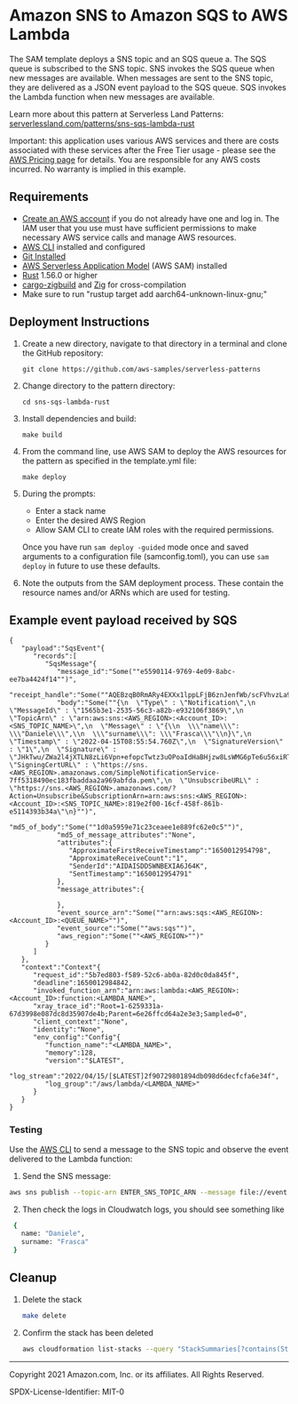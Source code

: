 # Amazon SNS to Amazon SQS to AWS Lambda

The SAM template deploys a SNS topic and an SQS queue a. The SQS queue is subscribed to the SNS topic. SNS invokes the SQS queue when new messages are available. When messages are sent to the SNS topic, they are delivered as a JSON event payload to the SQS queue. SQS invokes the Lambda function when new messages are available.

Learn more about this pattern at Serverless Land Patterns: [serverlessland.com/patterns/sns-sqs-lambda-rust](https://serverlessland.com/patterns/sns-sqs-lambda-rust)

Important: this application uses various AWS services and there are costs associated with these services after the Free Tier usage - please see the [AWS Pricing page](https://aws.amazon.com/pricing/) for details. You are responsible for any AWS costs incurred. No warranty is implied in this example.

## Requirements

* [Create an AWS account](https://portal.aws.amazon.com/gp/aws/developer/registration/index.html) if you do not already have one and log in. The IAM user that you use must have sufficient permissions to make necessary AWS service calls and manage AWS resources.
* [AWS CLI](https://docs.aws.amazon.com/cli/latest/userguide/install-cliv2.html) installed and configured
* [Git Installed](https://git-scm.com/book/en/v2/Getting-Started-Installing-Git)
* [AWS Serverless Application Model](https://docs.aws.amazon.com/serverless-application-model/latest/developerguide/serverless-sam-cli-install.html) (AWS SAM) installed
* [Rust](https://www.rust-lang.org/) 1.56.0 or higher
* [cargo-zigbuild](https://github.com/messense/cargo-zigbuild) and [Zig](https://ziglang.org/) for cross-compilation
* Make sure to run "rustup target add aarch64-unknown-linux-gnu;"

## Deployment Instructions

1. Create a new directory, navigate to that directory in a terminal and clone the GitHub repository:
    ``` 
    git clone https://github.com/aws-samples/serverless-patterns
    ```
2. Change directory to the pattern directory:
    ```
    cd sns-sqs-lambda-rust
    ```
3. Install dependencies and build:
    ```
    make build
    ```
4. From the command line, use AWS SAM to deploy the AWS resources for the pattern as specified in the template.yml file:
    ```
    make deploy
    ```
5. During the prompts:
    * Enter a stack name
    * Enter the desired AWS Region
    * Allow SAM CLI to create IAM roles with the required permissions.

    Once you have run `sam deploy -guided` mode once and saved arguments to a configuration file (samconfig.toml), you can use `sam deploy` in future to use these defaults.

6. Note the outputs from the SAM deployment process. These contain the resource names and/or ARNs which are used for testing.

## Example event payload received by SQS

```
{
   "payload":"SqsEvent"{
      "records":[
         "SqsMessage"{
            "message_id":"Some(""e5590114-9769-4e09-8abc-ee7ba4424f14"")",
            "receipt_handle":"Some(""AQEBzqB0RmARy4EXXx1lppLFjB6znJenfWb/scFVhvzLa9+b0gXD+nQ0JrzLonrX/z0T/VgYvFaAybfAs6jhZ68Ja3VAnAA1icFq+KCC+QHS1Y/wgRycjzpvG6DsV/hkxSR6mBlnlU8nBT6HChMVRceNjO8G9Rk4Zm8nbpK+uAFFfJmzpIi/JzxmZgH1tth8NUyyj9nhYpLXHe1VVZLWAENZVFvDg4o22eFL0fptd00K5LeWADaRZ583kvbfCvRcEAxIEbm6JxUdV9sezNnBgoSztTks2M2R9YNSKcdoWQQI3XELDUEhJSiu4WXXee7Lxim5yMuGACc3xwN2TTobIvCSbuJjqL0PKmp02zn5cdqUCIIsEWqJfm75tNS9qyCNbVmIhLjkvUXOPJOc13S6OoPFviSHotY5zaRmvsIFqUe/OKA="")",
            "body":"Some(""{\n  \"Type\" : \"Notification\",\n  \"MessageId\" : \"1565b3e1-2535-56c3-a82b-e932106f3869\",\n  \"TopicArn\" : \"arn:aws:sns:<AWS_REGION>:<Account_ID>:<SNS_TOPIC_NAME>\",\n  \"Message\" : \"{\\n  \\\"name\\\": \\\"Daniele\\\",\\n  \\\"surname\\\": \\\"Frasca\\\"\\n}\",\n  \"Timestamp\" : \"2022-04-15T08:55:54.760Z\",\n  \"SignatureVersion\" : \"1\",\n  \"Signature\" : \"JHkTwu/ZWa2l4jXTLN8zLi6Vpn+efopcTwtz3uOPoaIdHaBHjzw8LsWMG6pTe6u56xiRTSYlPzVYRiyyew3rXtWVnLDyrkfcKfa3GD5IvqxaNiFg5ekWj91I9YwJ++H7ITXlOUJhAAwnkkfwIoqKgCjP2kOrnZGc5i80qvaHPsTWKR4F+UBSmk9qYxuzrJZVaeUtHRYu9I1H5TiTsUqZTrde8ailur0cQxj73w0Pn1Wv5kmrihjrC48oyETZp7o4dQlkdL2eg0ZhwSI0V/rKTiDcmzCmhMXUA56la0VW/d5fef0LRlI8IDlBlW4aKbCmW0ybevXW/+wc6XAf0rSN9g==\",\n  \"SigningCertURL\" : \"https://sns.<AWS_REGION>.amazonaws.com/SimpleNotificationService-7ff5318490ec183fbaddaa2a969abfda.pem\",\n  \"UnsubscribeURL\" : \"https://sns.<AWS_REGION>.amazonaws.com/?Action=Unsubscribe&SubscriptionArn=arn:aws:sns:<AWS_REGION>:<Account_ID>:<SNS_TOPIC_NAME>:819e2f00-16cf-458f-861b-e5114393b34a\"\n}"")",
            "md5_of_body":"Some(""1d0a5959e71c23ceaee1e889fc62e0c5"")",
            "md5_of_message_attributes":"None",
            "attributes":{
               "ApproximateFirstReceiveTimestamp":"1650012954798",
               "ApproximateReceiveCount":"1",
               "SenderId":"AIDAISDDSWNBEXIA6J64K",
               "SentTimestamp":"1650012954791"
            },
            "message_attributes":{
               
            },
            "event_source_arn":"Some(""arn:aws:sqs:<AWS_REGION>:<Account_ID>:<QUEUE_NAME>"")",
            "event_source":"Some(""aws:sqs"")",
            "aws_region":"Some(""<AWS_REGION>"")"
         }
      ]
   },
   "context":"Context"{
      "request_id":"5b7ed803-f589-52c6-ab0a-82d0c0da845f",
      "deadline":1650012984842,
      "invoked_function_arn":"arn:aws:lambda:<AWS_REGION>:<Account_ID>:function:<LAMBDA_NAME>",
      "xray_trace_id":"Root=1-6259331a-67d3998e087dc8d35907de4b;Parent=6e26ffcd64a2e3e3;Sampled=0",
      "client_context":"None",
      "identity":"None",
      "env_config":"Config"{
         "function_name":"<LAMBDA_NAME>",
         "memory":128,
         "version":"$LATEST",
         "log_stream":"2022/04/15/[$LATEST]2f90729801894db098d6decfcfa6e34f",
         "log_group":"/aws/lambda/<LAMBDA_NAME>"
      }
   }
}
```
### Testing

Use the [AWS CLI](https://aws.amazon.com/cli/) to send a message to the SNS topic and observe the event delivered to the Lambda function:

1. Send the SNS message:

```bash
aws sns publish --topic-arn ENTER_SNS_TOPIC_ARN --message file://event.json
```

2. Then check the logs in Cloudwatch logs, you should see something like

```bash
 { 
   name: "Daniele", 
   surname: "Frasca" 
 }
```

## Cleanup
 
1. Delete the stack
    ```bash
    make delete
    ```
2. Confirm the stack has been deleted
    ```bash
    aws cloudformation list-stacks --query "StackSummaries[?contains(StackName,'STACK_NAME')].StackStatus"
    ```
----
Copyright 2021 Amazon.com, Inc. or its affiliates. All Rights Reserved.

SPDX-License-Identifier: MIT-0
